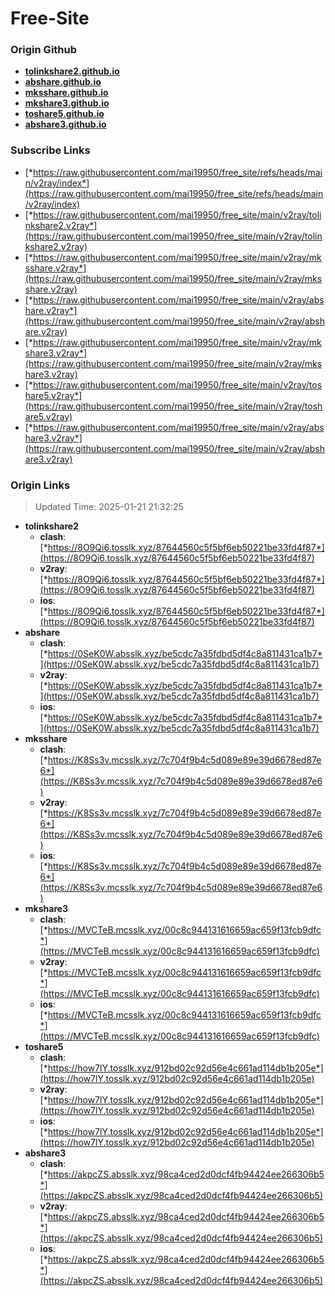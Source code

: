# Free-Site

### Origin Github

- [**tolinkshare2.github.io**](https://github.com/tolinkshare2/tolinkshare2.github.io)
- [**abshare.github.io**](https://github.com/abshare/abshare.github.io)
- [**mksshare.github.io**](https://github.com/mksshare/mksshare.github.io)
- [**mkshare3.github.io**](https://github.com/mkshare3/mkshare3.github.io)
- [**toshare5.github.io**](https://github.com/toshare5/toshare5.github.io)
- [**abshare3.github.io**](https://github.com/abshare3/abshare3.github.io)

### Subscribe Links

- [*https://raw.githubusercontent.com/mai19950/free_site/refs/heads/main/v2ray/index*](https://raw.githubusercontent.com/mai19950/free_site/refs/heads/main/v2ray/index)
- [*https://raw.githubusercontent.com/mai19950/free_site/main/v2ray/tolinkshare2.v2ray*](https://raw.githubusercontent.com/mai19950/free_site/main/v2ray/tolinkshare2.v2ray)
- [*https://raw.githubusercontent.com/mai19950/free_site/main/v2ray/mksshare.v2ray*](https://raw.githubusercontent.com/mai19950/free_site/main/v2ray/mksshare.v2ray)
- [*https://raw.githubusercontent.com/mai19950/free_site/main/v2ray/abshare.v2ray*](https://raw.githubusercontent.com/mai19950/free_site/main/v2ray/abshare.v2ray)
- [*https://raw.githubusercontent.com/mai19950/free_site/main/v2ray/mkshare3.v2ray*](https://raw.githubusercontent.com/mai19950/free_site/main/v2ray/mkshare3.v2ray)
- [*https://raw.githubusercontent.com/mai19950/free_site/main/v2ray/toshare5.v2ray*](https://raw.githubusercontent.com/mai19950/free_site/main/v2ray/toshare5.v2ray)
- [*https://raw.githubusercontent.com/mai19950/free_site/main/v2ray/abshare3.v2ray*](https://raw.githubusercontent.com/mai19950/free_site/main/v2ray/abshare3.v2ray)

### Origin Links

> Updated Time: 2025-01-21 21:32:25

- **tolinkshare2**
  - **clash**: [*https://8O9Qi6.tosslk.xyz/87644560c5f5bf6eb50221be33fd4f87*](https://8O9Qi6.tosslk.xyz/87644560c5f5bf6eb50221be33fd4f87)
  - **v2ray**: [*https://8O9Qi6.tosslk.xyz/87644560c5f5bf6eb50221be33fd4f87*](https://8O9Qi6.tosslk.xyz/87644560c5f5bf6eb50221be33fd4f87)
  - **ios**: [*https://8O9Qi6.tosslk.xyz/87644560c5f5bf6eb50221be33fd4f87*](https://8O9Qi6.tosslk.xyz/87644560c5f5bf6eb50221be33fd4f87)
- **abshare**
  - **clash**: [*https://0SeK0W.absslk.xyz/be5cdc7a35fdbd5df4c8a811431ca1b7*](https://0SeK0W.absslk.xyz/be5cdc7a35fdbd5df4c8a811431ca1b7)
  - **v2ray**: [*https://0SeK0W.absslk.xyz/be5cdc7a35fdbd5df4c8a811431ca1b7*](https://0SeK0W.absslk.xyz/be5cdc7a35fdbd5df4c8a811431ca1b7)
  - **ios**: [*https://0SeK0W.absslk.xyz/be5cdc7a35fdbd5df4c8a811431ca1b7*](https://0SeK0W.absslk.xyz/be5cdc7a35fdbd5df4c8a811431ca1b7)
- **mksshare**
  - **clash**: [*https://K8Ss3v.mcsslk.xyz/7c704f9b4c5d089e89e39d6678ed87e6*](https://K8Ss3v.mcsslk.xyz/7c704f9b4c5d089e89e39d6678ed87e6)
  - **v2ray**: [*https://K8Ss3v.mcsslk.xyz/7c704f9b4c5d089e89e39d6678ed87e6*](https://K8Ss3v.mcsslk.xyz/7c704f9b4c5d089e89e39d6678ed87e6)
  - **ios**: [*https://K8Ss3v.mcsslk.xyz/7c704f9b4c5d089e89e39d6678ed87e6*](https://K8Ss3v.mcsslk.xyz/7c704f9b4c5d089e89e39d6678ed87e6)
- **mkshare3**
  - **clash**: [*https://MVCTeB.mcsslk.xyz/00c8c944131616659ac659f13fcb9dfc*](https://MVCTeB.mcsslk.xyz/00c8c944131616659ac659f13fcb9dfc)
  - **v2ray**: [*https://MVCTeB.mcsslk.xyz/00c8c944131616659ac659f13fcb9dfc*](https://MVCTeB.mcsslk.xyz/00c8c944131616659ac659f13fcb9dfc)
  - **ios**: [*https://MVCTeB.mcsslk.xyz/00c8c944131616659ac659f13fcb9dfc*](https://MVCTeB.mcsslk.xyz/00c8c944131616659ac659f13fcb9dfc)
- **toshare5**
  - **clash**: [*https://how7lY.tosslk.xyz/912bd02c92d56e4c661ad114db1b205e*](https://how7lY.tosslk.xyz/912bd02c92d56e4c661ad114db1b205e)
  - **v2ray**: [*https://how7lY.tosslk.xyz/912bd02c92d56e4c661ad114db1b205e*](https://how7lY.tosslk.xyz/912bd02c92d56e4c661ad114db1b205e)
  - **ios**: [*https://how7lY.tosslk.xyz/912bd02c92d56e4c661ad114db1b205e*](https://how7lY.tosslk.xyz/912bd02c92d56e4c661ad114db1b205e)
- **abshare3**
  - **clash**: [*https://akpcZS.absslk.xyz/98ca4ced2d0dcf4fb94424ee266306b5*](https://akpcZS.absslk.xyz/98ca4ced2d0dcf4fb94424ee266306b5)
  - **v2ray**: [*https://akpcZS.absslk.xyz/98ca4ced2d0dcf4fb94424ee266306b5*](https://akpcZS.absslk.xyz/98ca4ced2d0dcf4fb94424ee266306b5)
  - **ios**: [*https://akpcZS.absslk.xyz/98ca4ced2d0dcf4fb94424ee266306b5*](https://akpcZS.absslk.xyz/98ca4ced2d0dcf4fb94424ee266306b5)
